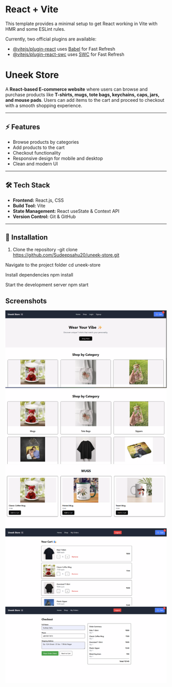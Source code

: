 # React + Vite

This template provides a minimal setup to get React working in Vite with HMR and some ESLint rules.

Currently, two official plugins are available:

- [@vitejs/plugin-react](https://github.com/vitejs/vite-plugin-react/blob/main/packages/plugin-react) uses [Babel](https://babeljs.io/) for Fast Refresh
- [@vitejs/plugin-react-swc](https://github.com/vitejs/vite-plugin-react/blob/main/packages/plugin-react-swc) uses [SWC](https://swc.rs/) for Fast Refresh

# Uneek Store

A **React-based E-commerce website** where users can browse and purchase products like **T-shirts, mugs, tote bags, keychains, caps, jars, and mouse pads**. Users can add items to the cart and proceed to checkout with a smooth shopping experience.

---

## ⚡ Features
- Browse products by categories
- Add products to the cart
- Checkout functionality
- Responsive design for mobile and desktop
- Clean and modern UI

---

## 🛠️ Tech Stack
- **Frontend:** React.js, CSS
- **Build Tool:** Vite
- **State Management:** React useState & Context API
- **Version Control:** Git & GitHub

---

## 🚀 Installation

1. Clone the repository
-git clone https://github.com/Sudeepsahu20/uneek-store.git

Navigate to the project folder
cd uneek-store


Install dependencies
npm install


Start the development server
npm start

## Screenshots

![Home](src/screenshot/home.png)
![Products](src/screenshot/products.png)
![Product Details](src/screenshot/product.png)
![Cart](src/screenshot/cart.png)
![Checkout](src/screenshot/checkout.png)



